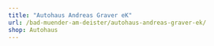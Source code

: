 ```yaml
---
title: "Autohaus Andreas Graver eK"
url: /bad-muender-am-deister/autohaus-andreas-graver-ek/
shop: Autohaus
---
```

